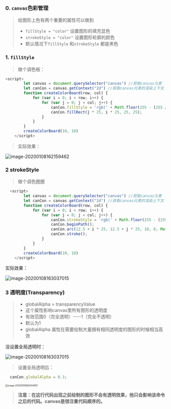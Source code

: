 ### 0.  `canvas`色彩管理

> 给图形上色有两个重要的属性可以做到
>
> - `fillStyle = "color"` 设置图形的填充显色
> - `strokeStyle = "color"` 设置图形轮廓的颜色
> - 默认情况下`fillStyle` 和`strokeStyle` 都是黑色

### 1. `fillStyle`

> 做个调色板：

```js
<script>
        let canvas = document.querySelector("canvas") //获取canvas元素
        let canCon = canvas.getContext("2d") //获取canvas元素的渲染上下文
        function createColorBoard(row, col) {
            for (var i = 0; i < row; i++) {
                for (var j = 0; j < col; j++) {
                    canCon.fillStyle = 'rgb(' + Math.floor(255 - (255 / row) * i) + ',' + Math.floor(255 - (255 / col) * j) + ',0)';
                    canCon.fillRect(j * 25, i * 25, 25, 25);
                }
            }
        }
        createColorBoard(10, 10)
    </script>
```

> 实际效果：

![image-20200108162159462](C:\Users\王雨波\AppData\Roaming\Typora\typora-user-images\image-20200108162159462.png)

### 2 strokeStyle

> 做个调色圈圈

```js
  <script>
        let canvas = document.querySelector("canvas") //获取canvas元素
        let canCon = canvas.getContext("2d") //获取canvas元素的渲染上下文
        function createColorBoard(row, col) {
            for (var i = 0; i < row; i++) {
                for (var j = 0; j < col; j++) {
                    canCon.strokeStyle = 'rgb(' + Math.floor(255 - (255 / row) * i) + ',' + Math.floor(255 - (255 / col) * j) + ',0)';
                    canCon.beginPath();
                    canCon.arc(12.5 + i * 25, 12.5 + j * 25, 10, 0, Math.PI * 2, true);
                    canCon.stroke();
                }
            }
        }
        createColorBoard(10, 10)
    </script>
```

实际效果：

<img src="C:\Users\王雨波\AppData\Roaming\Typora\typora-user-images\image-20200108163037015.png" alt="image-20200108163037015" />

### 3 透明度(Transparency)

> - globalAlpha = transparencyValue
> - 这个属性影响canvas里所有图形的透明度
> - 有效范围0（完全透明）----1（完全不透明）
> - 默认为1
> - globalAlpha 属性在需要绘制大量拥有相同透明度的图形的时候相当高效

没设置全局透明时：

![image-20200108163037015](C:\Users\王雨波\AppData\Roaming\Typora\typora-user-images\image-20200108163037015.png)

> 设置全局透明后：

```js
  canCon.globalAlpha = 0.3;
```

<img src="C:\Users\王雨波\AppData\Roaming\Typora\typora-user-images\image-20200108164034907.png" alt="image-20200108164034907" style="zoom:50%;" />

> **注意：在这行代码出现之前绘制的图形不会有透明效果，他只会影响该命令之后的代码。canvas是很注重代码顺序的。**

